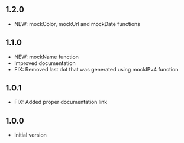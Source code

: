 ## 1.2.0

- NEW: mockColor, mockUrl and mockDate functions

## 1.1.0

- NEW: mockName function
- Improved documentation
- FIX: Removed last dot that was generated using mockIPv4 function

## 1.0.1

- FIX: Added proper documentation link

## 1.0.0

- Initial version
